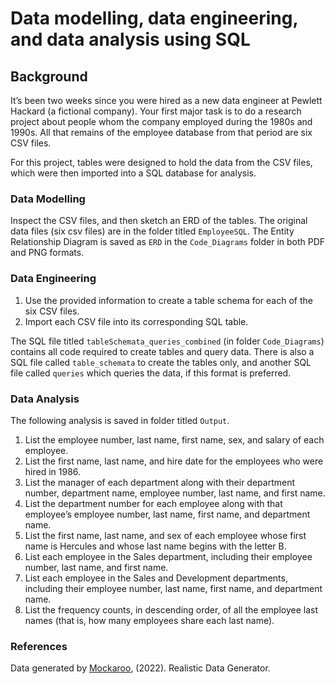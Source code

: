 # Data modelling, data engineering, and data analysis using SQL

## Background
It’s been two weeks since you were hired as a new data engineer at Pewlett Hackard (a fictional company). 
Your first major task is to do a research project about people whom the company employed during the 1980s and 1990s. 
All that remains of the employee database from that period are six CSV files.

For this project, tables were designed to hold the data from the CSV files, which were then imported into a SQL database for analysis.

### Data Modelling
Inspect the CSV files, and then sketch an ERD of the tables.
The original data files (six csv files) are in the folder titled `EmployeeSQL`.
The Entity Relationship Diagram is saved as `ERD` in the `Code_Diagrams` folder in both PDF and PNG formats.

### Data Engineering
1. Use the provided information to create a table schema for each of the six CSV files.
2. Import each CSV file into its corresponding SQL table.

The SQL file titled `tableSchemata_queries_combined` (in folder `Code_Diagrams`) contains all code required to create tables and query data.
There is also a SQL file called `table_schemata` to create the tables only, and another SQL file called `queries` which queries the data, if this format is preferred.

### Data Analysis
The following analysis is saved in folder titled `Output`.
1. List the employee number, last name, first name, sex, and salary of each employee.
2. List the first name, last name, and hire date for the employees who were hired in 1986.
3. List the manager of each department along with their department number, department name, employee number, last name, and first name.
4. List the department number for each employee along with that employee’s employee number, last name, first name, and department name.
5. List the first name, last name, and sex of each employee whose first name is Hercules and whose last name begins with the letter B.
6. List each employee in the Sales department, including their employee number, last name, and first name.
7. List each employee in the Sales and Development departments, including their employee number, last name, first name, and department name.
8. List the frequency counts, in descending order, of all the employee last names (that is, how many employees share each last name).
### References
Data generated by [Mockaroo](https://mockaroo.com/), (2022). Realistic Data Generator.

